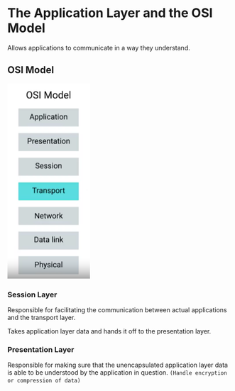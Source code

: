 # The Application Layer and the OSI Model

Allows applications to communicate in a way they understand.

## **OSI Model**

![image](images/osi-model.png)

### **Session Layer**

Responsible for facilitating the communication between actual applications and the transport layer.

Takes application layer data and hands it off to the presentation layer.

### **Presentation Layer**

Responsible for making sure that the unencapsulated application layer data is able to be understood by the application in question. `(Handle encryption or compression of data)`
